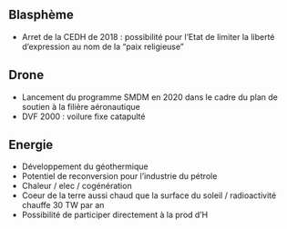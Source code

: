 ## Blasphème

- Arret de la CEDH de 2018 : possibilité pour l’Etat de limiter la liberté d’expression au nom de la “paix religieuse”

## Drone

- Lancement du programme SMDM en 2020 dans le cadre du plan de soutien à la filière aéronautique
- DVF 2000 : voilure fixe catapulté

## Energie

- Développement du géothermique
- Potentiel de reconversion pour l’industrie du pétrole
- Chaleur / elec / cogénération
- Coeur de la terre aussi chaud que la surface du soleil / radioactivité chauffe 30 TW par an
- Possibilité de participer directement à la prod d’H